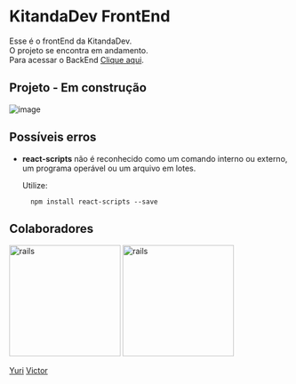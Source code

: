 # KitandaDev FrontEnd

Esse é o frontEnd da KitandaDev.   
O projeto se encontra em andamento.  
Para acessar o BackEnd [Clique aqui](https://github.com/Regulus01/BackEndKitandaDev).

## Projeto - Em construção
![image](https://user-images.githubusercontent.com/75454584/190867010-a0f1f352-d28d-4b61-b4e7-c25d598711cf.png)


## Possíveis erros 
* **react-scripts** não é reconhecido como um comando interno ou externo, um programa operável ou um arquivo em lotes.

	Utilize:
  ````
	npm install react-scripts --save 
	````


## Colaboradores

<img src="https://avatars.githubusercontent.com/u/83989931?v=4" alt="rails" width="200" height= "200" style="max-
width:100%;">
<img src="https://avatars.githubusercontent.com/u/112266976?v=4" alt="rails" width="200" height= "200" style="max-
width:100%;">

[Yuri](https://github.com/yuri3476) [Victor](https://github.com/V1ct0rSb)
